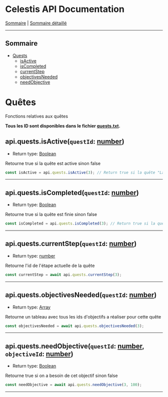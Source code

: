 # Celestis API Documentation

[Sommaire](README.md) | [Sommaire détaillé](singlepage.md)

<hr>

## Sommaire

- [Quests](#quests)
  - [isActive](#isactive)
  - [isCompleted](#iscompleted)
  - [currentStep](#currentstep)
  - [objectivesNeeded](#objectivesneeded)
  - [needObjective](#needobjective)

# Quêtes

Fonctions relatives aux quêtes

**Tous les ID sont disponibles dans le fichier [quests.txt](https://suniron.github.io/docs.celestis/ids/quests.txt).**

<h2 id="isactive">
  api.quests.isActive(<code>questId</code>: <a href="https://developer.mozilla.org/fr-Fr/docs/Web/JavaScript/Data_structures#Number_type">number</a>)
</h2>

- Return type: <a href="https://developer.mozilla.org/fr-Fr/docs/Web/JavaScript/Data_structures#Boolean_type">Boolean</a>

Retourne true si la quête est active sinon false

```js
const isActive = api.quests.isActive(3); // Return true si la quête "La discorde végétale" est lancée
```

<hr>

<h2 id="iscompleted">
  api.quests.isCompleted(<code>questId</code>: <a href="https://developer.mozilla.org/fr-Fr/docs/Web/JavaScript/Data_structures#Number_type">number</a>)
</h2>

- Return type: <a href="https://developer.mozilla.org/fr-Fr/docs/Web/JavaScript/Data_structures#Boolean_type">Boolean</a>

Retourne true si la quête est finie sinon false

```js
const isCompleted = api.quests.isCompleted(3); // Return true si la quête "La discorde végétale" est finie
```

<hr>

<h2 id="currentstep">
  api.quests.currentStep(<code>questId</code>: <a href="https://developer.mozilla.org/fr-Fr/docs/Web/JavaScript/Data_structures#Number_type">number</a>)
</h2>

- Return type: <a href="https://developer.mozilla.org/fr-Fr/docs/Web/JavaScript/Data_structures#Number_type">number</a>

Retourne l'id de l'étape actuelle de la quête

```js
const currentStep = await api.quests.currentStep(3);
```

<hr>

<h2 id="objectivesneeded">
  api.quests.objectivesNeeded(<code>questId</code>: <a href="https://developer.mozilla.org/fr-Fr/docs/Web/JavaScript/Data_structures#Number_type">number</a>)
</h2>

- Return type: <a href="https://developer.mozilla.org/fr-Fr/docs/Web/JavaScript/Data_structures#Array_type">Array<number></a>

Retourne un tableau avec tous les ids d'objectifs a réaliser pour cette quête

```js
const objectivesNeeded = await api.quests.objectivesNeeded(3);
```

<hr>

<h2 id="needobjective">
  api.quests.needObjective(<code>questId</code>: <a href="https://developer.mozilla.org/fr-Fr/docs/Web/JavaScript/Data_structures#Number_type">number</a>, <code>objectiveId</code>: <a href="https://developer.mozilla.org/fr-Fr/docs/Web/JavaScript/Data_structures#Number_type">number</a>)
</h2>

- Return type: <a href="https://developer.mozilla.org/fr-Fr/docs/Web/JavaScript/Data_structures#Boolean_type">Boolean</a>

Retourne true si on a besoin de cet objectif sinon false

```js
const needObjective = await api.quests.needObjective(3, 100);
```

<hr>
